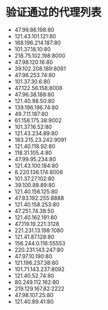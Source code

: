 # 验证通过的代理列表

 - 47.99.86.198:80
 - 121.43.101.121:80
 - 168.196.214.187:80
 - 101.37.18.10:80
 - 218.75.102.198:8000
 - 47.98.120.16:80
 - 39.102.208.189:8081
 - 47.96.253.74:80
 - 101.37.30.6:80
 - 47.122.56.158:8008
 - 47.96.38.188:80
 - 121.40.98.50:80
 - 139.196.196.74:80
 - 49.7.11.187:80
 - 61.158.175.38:9002
 - 101.37.16.52:80
 - 121.43.234.89:80
 - 183.215.23.242:9091
 - 121.40.118.92:80
 - 118.31.105.4:80
 - 47.99.95.234:80
 - 121.43.100.184:80
 - 8.220.136.174:8008
 - 101.37.27.102:80
 - 39.100.88.89:80
 - 121.40.156.125:80
 - 47.83.192.255:8888
 - 121.40.158.253:80
 - 47.251.74.38:50
 - 121.40.162.191:80
 - 47.119.19.221:3128
 - 221.231.13.198:1080
 - 121.41.87.128:80
 - 156.244.0.116:55553
 - 220.231.143.247:80
 - 47.97.10.190:80
 - 121.196.237.38:80
 - 101.71.143.237:8092
 - 121.40.52.74:80
 - 80.249.112.162:80
 - 219.129.167.82:2222
 - 47.98.107.25:80
 - 121.40.89.41:80
